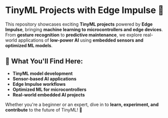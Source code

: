 # TinyML Projects with Edge Impulse 🚀  

This repository showcases exciting **TinyML projects** powered by **Edge Impulse**, bringing **machine learning to microcontrollers and edge devices**. From **gesture recognition** to **predictive maintenance**, we explore real-world applications of **low-power AI** using **embedded sensors and optimized ML models**.  

## 🌟 What You'll Find Here:
- **TinyML model development**
- **Sensor-based AI applications**
- **Edge Impulse workflows**
- **Optimized ML for microcontrollers**
- **Real-world embedded AI projects**

Whether you're a beginner or an expert, dive in to **learn, experiment, and contribute** to the future of TinyML! 🚀

